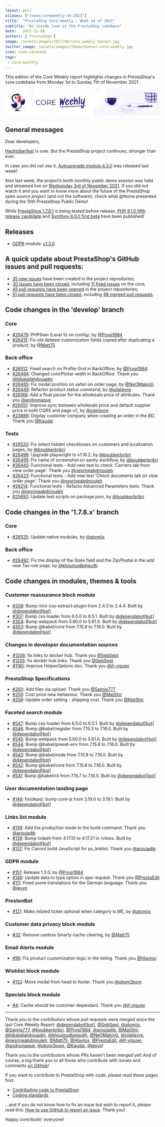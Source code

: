```yaml
---
layout: post
aliases: ["/news/coreweekly-44-2021"]
title:  "PrestaShop Core Weekly - Week 44 of 2021"
subtitle: "An inside look at the PrestaShop codebase"
date:   2021-11-08
authors: [ PrestaShop ]
image: /assets/images/2017/04/core_weekly_banner.jpg
twitter_image: /assets/images/theme/banner-core-weekly.jpg
icon: icon-calendar
tags:
 - core-monthly
---
```


This edition of the Core Weekly report highlights changes in PrestaShop's core codebase from Monday 1st to Sunday 7th of November 2021.

![Core Weekly banner](/assets/images/2018/12/banner-core-weekly.jpg)

## General messages

Dear developers,

[Hacktoberfest](https://hacktoberfest.digitalocean.com/) is over. But the PrestaShop project continues, stronger than ever.

In case you did not see it, [Autoupgrade module 4.3.0](https://github.com/PrestaShop/autoupgrade/releases/tag/v4.13.0) was released last week!

Also last week, the project’s tenth monthly public demo session was held and streamed live on [Wednesday 3rd of November 2021](https://build.prestashop.com/news/public-oss-demo-10-2021/). If you did not watch it and you want to know more about the future of the PrestaShop _open source project_ (and not the software), check what @ttoine presented during the 10th PrestaShop Public Demo!

While [PrestaShop 1.7.8.1](https://github.com/PrestaShop/PrestaShop/issues/26141) is being tested before release, [PHP 8.1.0 fifth release candidate](https://www.php.net/archive/2021.php#2021-10-28-2) and [Symfony 6.0.0 first beta](https://symfony.com/blog/symfony-6-0-0-beta1-released) have been published!


## Releases

* [GDPR](https://github.com/PrestaShop/psgdpr) module: [v1.3.0](https://github.com/PrestaShop/psgdpr/releases/tag/v1.3.0)


## A quick update about PrestaShop's GitHub issues and pull requests:

- [35 new issues](https://github.com/search?q=org%3APrestaShop+is%3Apublic++-repo%3Aprestashop%2Fprestashop.github.io++is%3Aissue+created%3A2021-11-01..2021-11-07) have been created in the project repositories;
- [30 issues have been closed](https://github.com/search?q=org%3APrestaShop+is%3Apublic++-repo%3Aprestashop%2Fprestashop.github.io++is%3Aissue+closed%3A2021-11-01..2021-11-07), including [11 fixed issues](https://github.com/search?q=org%3APrestaShop+is%3Apublic++-repo%3Aprestashop%2Fprestashop.github.io++is%3Aissue+label%3Afixed+closed%3A2021-11-01..2021-11-07) on the core;
- [45 pull requests have been opened](https://github.com/search?q=org%3APrestaShop+is%3Apublic++-repo%3Aprestashop%2Fprestashop.github.io++is%3Apr+created%3A2021-11-01..2021-11-07) in the project repositories;
- [51 pull requests have been closed](https://github.com/search?q=org%3APrestaShop+is%3Apublic++-repo%3Aprestashop%2Fprestashop.github.io++is%3Apr+closed%3A2021-11-01..2021-11-07), including [48 merged pull requests](https://github.com/search?q=org%3APrestaShop+is%3Apublic++-repo%3Aprestashop%2Fprestashop.github.io++is%3Apr+merged%3A2021-11-01..2021-11-07).


## Code changes in the 'develop' branch


### Core
* [#26479](https://github.com/PrestaShop/PrestaShop/pull/26479): PHPStan (Level 5) on config/, by [@Progi1984](https://github.com/Progi1984)
* [#26415](https://github.com/PrestaShop/PrestaShop/pull/26415): Fix old deleted customization fields copied after duplicating a product, by [@Matt75](https://github.com/Matt75)


### Back office
* [#26512](https://github.com/PrestaShop/PrestaShop/pull/26512): Fixed search on Profile Grid in BackOffice, by [@Progi1984](https://github.com/Progi1984)
* [#26494](https://github.com/PrestaShop/PrestaShop/pull/26494): Changed colorPicker width in BackOffice. Thank you [@hibatallahAouadni](https://github.com/hibatallahAouadni)
* [#26465](https://github.com/PrestaShop/PrestaShop/pull/26465): Fix modal position on safari on order page, by [@NeOMakinG](https://github.com/NeOMakinG)
* [#26449](https://github.com/PrestaShop/PrestaShop/pull/26449): Refactor product status command, by [@jolelievre](https://github.com/jolelievre)
* [#26188](https://github.com/PrestaShop/PrestaShop/pull/26188): Add a float parser for the wholesale price of attributes. Thank you [@andromaque](https://github.com/andromaque)
* [#26051](https://github.com/PrestaShop/PrestaShop/pull/26051): Improve sync between wholesale price and default supplier price in both CQRS and page v2, by [@jolelievre](https://github.com/jolelievre)
* [#23889](https://github.com/PrestaShop/PrestaShop/pull/23889): Display customer company when creating an order in the BO. Thank you [@Kaudaj](https://github.com/Kaudaj)


### Tests
* [#26520](https://github.com/PrestaShop/PrestaShop/pull/26520): Fix select hidden checkboxes on customers and localization pages, by [@boubkerbribri](https://github.com/boubkerbribri)
* [#26496](https://github.com/PrestaShop/PrestaShop/pull/26496): Upgrade playwright to v1.16.2, by [@boubkerbribri](https://github.com/boubkerbribri)
* [#26495](https://github.com/PrestaShop/PrestaShop/pull/26495): Fix name of screenshot on sanity workflow, by [@boubkerbribri](https://github.com/boubkerbribri)
* [#26445](https://github.com/PrestaShop/PrestaShop/pull/26445): Functional  tests - Add new test to check 'Carriers tab from view order page'. Thank you [@nesrineabdmouleh](https://github.com/nesrineabdmouleh)
* [#26423](https://github.com/PrestaShop/PrestaShop/pull/26423): Functional tests - Add new test 'Check documents tab on view order page'. Thank you [@nesrineabdmouleh](https://github.com/nesrineabdmouleh)
* [#26214](https://github.com/PrestaShop/PrestaShop/pull/26214): Functional tests - Refacto Advanced Parameters tests. Thank you [@nesrineabdmouleh](https://github.com/nesrineabdmouleh)
* [#25693](https://github.com/PrestaShop/PrestaShop/pull/25693): Update test scripts on package.json, by [@boubkerbribri](https://github.com/boubkerbribri)


## Code changes in the '1.7.8.x' branch


### Core
* [#26525](https://github.com/PrestaShop/PrestaShop/pull/26525): Update native modules, by [@atomiix](https://github.com/atomiix)


### Back office
* [#26492](https://github.com/PrestaShop/PrestaShop/pull/26492): Fix the display of the State field and the Zip/Postal in the add new Tax rule page, by [@khouloudbelguith](https://github.com/khouloudbelguith)


## Code changes in modules, themes & tools


### Customer reassurance block module
* [#308](https://github.com/PrestaShop/blockreassurance/pull/308): Bump mini-css-extract-plugin from 2.4.3 to 2.4.4. Built by [@dependabot[bot]](https://github.com/apps/dependabot)
* [#307](https://github.com/PrestaShop/blockreassurance/pull/307): Bump css-loader from 6.5.0 to 6.5.1. Built by [@dependabot[bot]](https://github.com/apps/dependabot)
* [#304](https://github.com/PrestaShop/blockreassurance/pull/304): Bump webpack from 5.60.0 to 5.61.0. Built by [@dependabot[bot]](https://github.com/apps/dependabot)
* [#303](https://github.com/PrestaShop/blockreassurance/pull/303): Bump @babel/core from 7.15.8 to 7.16.0. Built by [@dependabot[bot]](https://github.com/apps/dependabot)


### Changes in developer documentation sources
* [#1206](https://github.com/PrestaShop/docs/pull/1206): fix links to docker hub. Thank you [@SebSept](https://github.com/SebSept)
* [#1205](https://github.com/PrestaShop/docs/pull/1205): fix docker hub links. Thank you [@SebSept](https://github.com/SebSept)
* [#1185](https://github.com/PrestaShop/docs/pull/1185): Improve HelperOptions doc. Thank you [@jf-viguier](https://github.com/jf-viguier)


### PrestaShop Specifications
* [#260](https://github.com/PrestaShop/prestashop-specs/pull/260): Add files via upload. Thank you [@Saimis777](https://github.com/Saimis777)
* [#259](https://github.com/PrestaShop/prestashop-specs/pull/259): Cost price new behaviour. Thank you [@MatShir](https://github.com/MatShir)
* [#258](https://github.com/PrestaShop/prestashop-specs/pull/258): Update order setting - shipping cost. Thank you [@MatShir](https://github.com/MatShir)


### Faceted search module
* [#547](https://github.com/PrestaShop/ps_facetedsearch/pull/547): Bump css-loader from 6.5.0 to 6.5.1. Built by [@dependabot[bot]](https://github.com/apps/dependabot)
* [#546](https://github.com/PrestaShop/ps_facetedsearch/pull/546): Bump @babel/register from 7.15.3 to 7.16.0. Built by [@dependabot[bot]](https://github.com/apps/dependabot)
* [#545](https://github.com/PrestaShop/ps_facetedsearch/pull/545): Bump webpack from 5.60.0 to 5.61.0. Built by [@dependabot[bot]](https://github.com/apps/dependabot)
* [#544](https://github.com/PrestaShop/ps_facetedsearch/pull/544): Bump @babel/preset-env from 7.15.8 to 7.16.0. Built by [@dependabot[bot]](https://github.com/apps/dependabot)
* [#543](https://github.com/PrestaShop/ps_facetedsearch/pull/543): Bump @babel/node from 7.15.8 to 7.16.0. Built by [@dependabot[bot]](https://github.com/apps/dependabot)
* [#542](https://github.com/PrestaShop/ps_facetedsearch/pull/542): Bump @babel/core from 7.15.8 to 7.16.0. Built by [@dependabot[bot]](https://github.com/apps/dependabot)
* [#541](https://github.com/PrestaShop/ps_facetedsearch/pull/541): Bump @babel/cli from 7.15.7 to 7.16.0. Built by [@dependabot[bot]](https://github.com/apps/dependabot)


### User documentation landing page
* [#148](https://github.com/PrestaShop/user-documentation-landing/pull/148): fix(deps): bump core-js from 3.19.0 to 3.19.1. Built by [@dependabot[bot]](https://github.com/apps/dependabot)


### Links list module
* [#139](https://github.com/PrestaShop/ps_linklist/pull/139): Add the production mode to the build command. Thank you [@arouiadib](https://github.com/arouiadib)
* [#138](https://github.com/PrestaShop/ps_linklist/pull/138): Bump lodash from 4.17.10 to 4.17.21 in /views. Built by [@dependabot[bot]](https://github.com/apps/dependabot)
* [#137](https://github.com/PrestaShop/ps_linklist/pull/137): Fix Cannot build JavaScript for ps_linklist. Thank you [@arouiadib](https://github.com/arouiadib)


### GDPR module
* [#151](https://github.com/PrestaShop/psgdpr/pull/151): Release 1.3.0, by [@Progi1984](https://github.com/Progi1984)
* [#146](https://github.com/PrestaShop/psgdpr/pull/146): Update data to type option in ajax request. Thank you [@PrestaEdit](https://github.com/PrestaEdit)
* [#111](https://github.com/PrestaShop/psgdpr/pull/111): Fixed some translations for the German language. Thank you [@levyn](https://github.com/levyn)


### PrestonBot
* [#121](https://github.com/PrestaShop/prestonbot/pull/121): Make related ticket optional when category is ME, by [@atomiix](https://github.com/atomiix)


### Customer data privacy block module
* [#32](https://github.com/PrestaShop/ps_dataprivacy/pull/32): Remove useless Smarty cache clearing, by [@Matt75](https://github.com/Matt75)


### Email Alerts module
* [#96](https://github.com/PrestaShop/ps_emailalerts/pull/96): Fix product customization logic in the listing. Thank you [@Hlavtox](https://github.com/Hlavtox)


### Wishlist block module
* [#132](https://github.com/PrestaShop/blockwishlist/pull/132): Move modal from head to footer. Thank you [@okom3pom](https://github.com/okom3pom)


### Specials block module
* [#4](https://github.com/PrestaShop/ps_specials/pull/4): Cache should be customer dependant. Thank you [@jf-viguier](https://github.com/jf-viguier)


<hr />

Thank you to the contributors whose pull requests were merged since the last Core Weekly Report: [@dependabot[bot]](https://github.com/apps/dependabot), [@SebSept](https://github.com/SebSept), [@atomiix](https://github.com/atomiix), [@Saimis777](https://github.com/Saimis777), [@boubkerbribri](https://github.com/boubkerbribri), [@Progi1984](https://github.com/Progi1984), [@arouiadib](https://github.com/arouiadib), [@MatShir](https://github.com/MatShir), [@hibatallahAouadni](https://github.com/hibatallahAouadni), [@khouloudbelguith](https://github.com/khouloudbelguith), [@NeOMakinG](https://github.com/NeOMakinG), [@jolelievre](https://github.com/jolelievre), [@nesrineabdmouleh](https://github.com/nesrineabdmouleh), [@Matt75](https://github.com/Matt75), [@Hlavtox](https://github.com/Hlavtox), [@PrestaEdit](https://github.com/PrestaEdit), [@jf-viguier](https://github.com/jf-viguier), [@andromaque](https://github.com/andromaque), [@okom3pom](https://github.com/okom3pom), [@Kaudaj](https://github.com/Kaudaj), [@levyn](https://github.com/levyn)!

Thank you to the contributors whose PRs haven't been merged yet! And of course, a big thank you to all those who contribute with issues and comments [on GitHub](https://github.com/PrestaShop/PrestaShop)!

If you want to contribute to PrestaShop with code, please read these pages first:

 * [Contributing code to PrestaShop](https://devdocs.prestashop.com/1.7/contribute/contribution-guidelines/)
 * [Coding standards](https://devdocs.prestashop.com/1.7/development/coding-standards/)

...and if you do not know how to fix an issue but wish to report it, please read this: [How to use GitHub to report an issue](https://devdocs.prestashop.com/1.7/contribute/contribute-reporting-issues/). Thank you!

Happy contributin' everyone!

